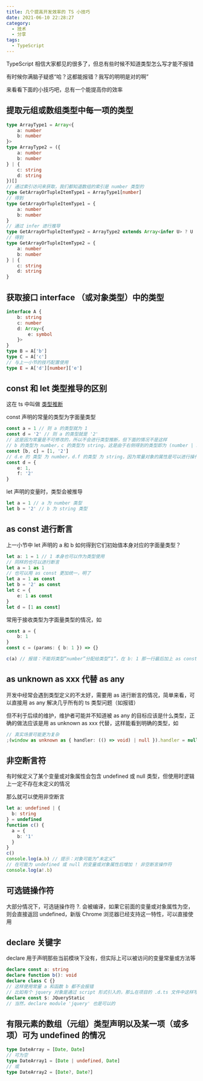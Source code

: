 ```yaml
---
title: 几个提高开发效率的 TS 小技巧
date: 2021-06-10 22:28:27
category:
  - 技术
  - 分享
tags:
  - TypeScript
---
```


TypeScript 相信大家都见的很多了，但总有些时候不知道类型怎么写才能不报错

有时候你满脑子疑惑“哈？这都能报错？我写的明明是对的啊”

来看看下面的小技巧吧，总有一个能提高你的效率

## 提取元组或数组类型中每一项的类型

```ts
type ArrayType1 = Array<{
    a: number
    b: number
}>
type ArrayType2 = ({
    a: number
    b: number
} | {
    c: string
    d: string
})[]
// 通过索引访问来获取，我们都知道数组的索引是 number 类型的
type GetArrayOrTupleItemType1 = ArrayType1[number]
// 得到
type GetArrayOrTupleItemType1 = {
    a: number
    b: number
}
// 通过 infer 进行推导
type GetArrayOrTupleItemType2 = ArrayType2 extends Array<infer U> ? U : never
// 得到
type GetArrayOrTupleItemType2 = {
    a: number
    b: number
} | {
    c: string
    d: string
}
```

## 获取接口 interface （或对象类型）中的类型

```ts
interface A {
    b: string
    c: number
    d: Array<{
        e: symbol
    }>
}
type B = A['b']
type C = A['c']
// 与上一小节的技巧配置使用
type E = A['d'][number]['e']
```

## const 和 let 类型推导的区别

这在 ts 中叫做 [类型推断](https://www.typescriptlang.org/docs/handbook/type-inference.html)

const 声明的常量的类型为字面量类型

```ts
const a = 1 // 则 a 的类型就为 1
const d = '2' // 则 a 的类型就是 '2'
// 这是因为常量是不可修改的，所以不会进行类型推断，但下面的情况不是这样
// b 的类型为 number，c 的类型为 string，这是由于右侧得到的类型即为 (number | string)[]
const [b, c] = [1, '2']
// d.e 的 类型 为 number，d.f 的类型 为 string，因为常量对象的属性是可以进行操作的，类型推导也会发生在初始化成员（对象属性）的过程中
const d = {
    e: 1,
    f: '2'
}
```

let 声明的变量时，类型会被推导

```ts
let a = 1 // a 为 number 类型
let b = '2' // b 为 string 类型
```

## as const 进行断言

上一小节中 let 声明的 a 和 b 如何得到它们初始值本身对应的字面量类型？

```ts
let a: 1 = 1 // 1 本身也可以作为类型使用
// 同样的也可以进行断言
let a = 1 as 1
// 也可以用 as const 更加统一，明了
let a = 1 as const
let b = '2' as const
let c = {
    e: 1 as const
}
let d = [1 as const]
```

常用于接收类型为字面量类型的情况，如

```ts
const a = {
    b: 1
}
const c = (params: { b: 1 }) => {}

c(a) // 报错：不能将类型“number”分配给类型“1”，在 b: 1 那一行最后加上 as const 即可解决
```

## as unknown as xxx 代替 as any

开发中经常会遇到类型定义的不太好，需要用 as 进行断言的情况，简单来看，可以直接用 as any 解决几乎所有的 ts 类型问题（如报错）

但不利于后续的维护，维护者可能并不知道被 as any 的目标应该是什么类型，正确的做法应该是用 as unknown as xxx 代替，这样能看到明确的类型，如

```ts
// 真实场景可能更为复杂
;(window as unknown as { handler: (() => void) | null }).handler = null
```

## 非空断言符

有时候定义了某个变量或对象属性会包含 undefined 或 null 类型，但使用时逻辑上一定不存在未定义的情况

那么就可以使用非空断言

```ts
let a: undefined | {
  b: string
} = undefined
function c() {
  a = {
    b: '1'
  }
}
c()
console.log(a.b) // 提示：对象可能为“未定义”
// 在可能为 undefined 或 null 的变量或对象属性后增加 ! 非空断言操作符
console.log(a!.b)
```

## 可选链操作符

大部分情况下，可选链操作符 ?. 会被编译，如果它前面的变量或对象属性为空，则会直接返回 undefined，新版 Chrome 浏览器已经支持这一特性，可以直接使用

## declare 关键字

declare 用于声明那些当前模块下没有，但实际上可以被访问的变量常量或方法等

```ts
declare const a: string
declare function b(): void
declare class C {}
// 这样使用常量 a 和函数 b 都不会报错
// 比如有个 jquery 对象是通过 script 形式引入的，那么在项目的 .d.ts 文件中这样写，可以让它在任何地方都能被访问
declare const $: JQueryStatic
// 当然，declare module 'jquery' 也是可以的
```

## 有限元素的数组（元组）类型声明以及某一项（或多项）可为 undefined 的情况

```ts
type DateArray = [Date, Date]
// 可为空
type DateArray1 = [Date | undefined, Date]
// 或
type DateArray2 = [Date?, Date?]
```